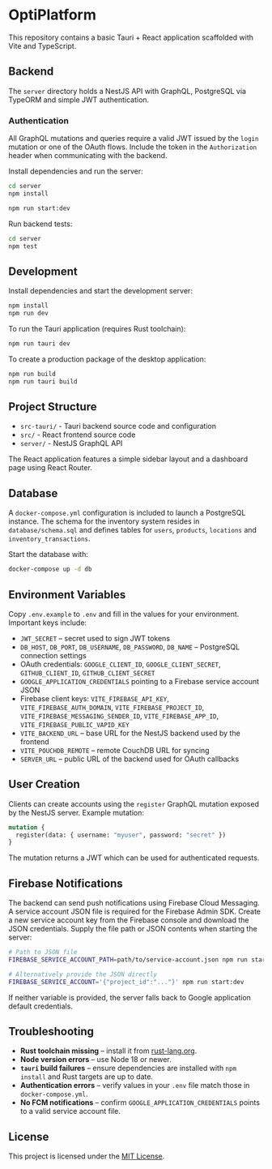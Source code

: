 # OptiPlatform

This repository contains a basic Tauri + React application scaffolded with Vite and TypeScript.

## Backend

The `server` directory holds a NestJS API with GraphQL, PostgreSQL via TypeORM
and simple JWT authentication.

### Authentication

All GraphQL mutations and queries require a valid JWT issued by the `login`
mutation or one of the OAuth flows. Include the token in the `Authorization`
header when communicating with the backend.

Install dependencies and run the server:

```bash
cd server
npm install

npm run start:dev
```

Run backend tests:

```bash
cd server
npm test
```

## Development

Install dependencies and start the development server:

```bash
npm install
npm run dev
```

To run the Tauri application (requires Rust toolchain):

```bash
npm run tauri dev
```

To create a production package of the desktop application:

```bash
npm run build
npm run tauri build
```

## Project Structure

- `src-tauri/` - Tauri backend source code and configuration
- `src/` - React frontend source code
- `server/` - NestJS GraphQL API

The React application features a simple sidebar layout and a dashboard page using React Router.

## Database

A `docker-compose.yml` configuration is included to launch a PostgreSQL instance. The schema for the inventory system resides in `database/schema.sql` and defines tables for `users`, `products`, `locations` and `inventory_transactions`.

Start the database with:

```bash
docker-compose up -d db
```

## Environment Variables

Copy `.env.example` to `.env` and fill in the values for your environment. Important keys include:

- `JWT_SECRET` – secret used to sign JWT tokens
- `DB_HOST`, `DB_PORT`, `DB_USERNAME`, `DB_PASSWORD`, `DB_NAME` – PostgreSQL connection settings
- OAuth credentials: `GOOGLE_CLIENT_ID`, `GOOGLE_CLIENT_SECRET`, `GITHUB_CLIENT_ID`, `GITHUB_CLIENT_SECRET`
- `GOOGLE_APPLICATION_CREDENTIALS` pointing to a Firebase service account JSON
- Firebase client keys: `VITE_FIREBASE_API_KEY`, `VITE_FIREBASE_AUTH_DOMAIN`, `VITE_FIREBASE_PROJECT_ID`, `VITE_FIREBASE_MESSAGING_SENDER_ID`, `VITE_FIREBASE_APP_ID`, `VITE_FIREBASE_PUBLIC_VAPID_KEY`
- `VITE_BACKEND_URL` – base URL for the NestJS backend used by the frontend
- `VITE_POUCHDB_REMOTE` – remote CouchDB URL for syncing
- `SERVER_URL` – public URL of the backend used for OAuth callbacks



## User Creation

Clients can create accounts using the `register` GraphQL mutation exposed by the NestJS server. Example mutation:

```graphql
mutation {
  register(data: { username: "myuser", password: "secret" })
}
```

The mutation returns a JWT which can be used for authenticated requests.


## Firebase Notifications

The backend can send push notifications using Firebase Cloud Messaging. A service
account JSON file is required for the Firebase Admin SDK. Create a new service
account key from the Firebase console and download the JSON credentials. Supply
the file path or JSON contents when starting the server:

```bash
# Path to JSON file
FIREBASE_SERVICE_ACCOUNT_PATH=path/to/service-account.json npm run start:dev

# Alternatively provide the JSON directly
FIREBASE_SERVICE_ACCOUNT='{"project_id":"..."}' npm run start:dev
```

If neither variable is provided, the server falls back to Google application
default credentials.


## Troubleshooting

- **Rust toolchain missing** – install it from [rust-lang.org](https://www.rust-lang.org/tools/install).
- **Node version errors** – use Node 18 or newer.
- **`tauri` build failures** – ensure dependencies are installed with `npm install` and Rust targets are up to date.
- **Authentication errors** – verify values in your `.env` file match those in `docker-compose.yml`.
- **No FCM notifications** – confirm `GOOGLE_APPLICATION_CREDENTIALS` points to a valid service account file.

## License

This project is licensed under the [MIT License](LICENSE).





